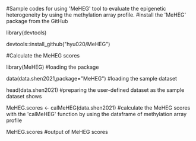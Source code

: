 #Sample codes for using 'MeHEG' tool to evaluate the epigenetic heterogeneity by using the methylation array profile.
#install the 'MeHEG' package from the GitHub

library(devtools)

devtools::install_github("hyu020/MeHEG")

#Calculate the MeHEG scores

library(MeHEG) #loading the package

data(data.shen2021,package="MeHEG") #loading the sample dataset

head(data.shen2021) #preparing the user-defined dataset as the sample dataset shows

MeHEG.scores <- calMeHEG(data.shen2021) #calculate the MeHEG scores with the 'calMeHEG' function by using the dataframe of methylation array profile

MeHEG.scores #output of MeHEG scores
